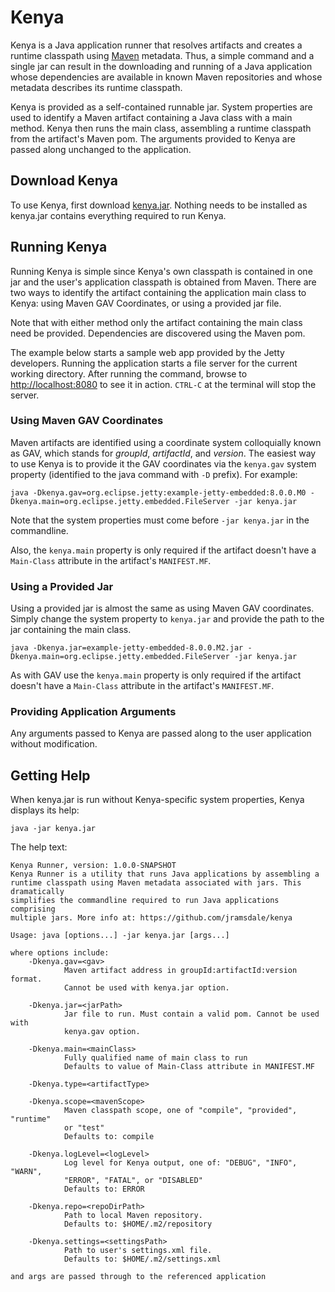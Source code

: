 # Kenya #

Kenya is a Java application runner that resolves artifacts and creates a runtime classpath using 
[Maven](http://maven.apache.org "Apache Maven") metadata. Thus, a simple command and a single
jar can result in the downloading and running of a Java application whose dependencies are available
in known Maven repositories and whose metadata describes its runtime classpath.

Kenya is provided as a self-contained runnable jar. System properties are used to identify a Maven artifact 
containing a Java class with a main method. Kenya then runs the main class, assembling a runtime classpath 
from the artifact's Maven pom. The arguments provided to Kenya are passed along unchanged to the application.

## Download Kenya ##

To use Kenya, first download [kenya.jar](https://github.com/downloads/jramsdale/kenya/kenya.jar).
Nothing needs to be installed as kenya.jar contains everything required to run Kenya.

## Running Kenya ##

Running Kenya is simple since Kenya's own classpath is contained in one jar and the user's application
classpath is obtained from Maven. There are two ways to identify the artifact containing the
application main class to Kenya: using Maven GAV Coordinates, or using a provided jar file. 

Note that with either method only the artifact containing the main class need be provided. Dependencies
are discovered using the Maven pom.

The example below starts a sample web app provided by the Jetty developers. Running the application
starts a file server for the current working directory. After running the command, browse to
[http://localhost:8080](http://localhost:8080) to see it in action. `CTRL-C` at the terminal will stop 
the server.

### Using Maven GAV Coordinates ###

Maven artifacts are identified using a coordinate system colloquially known as GAV, which stands for 
_groupId_, _artifactId_, and _version_. The easiest way to use Kenya is to provide it the GAV coordinates
via the `kenya.gav` system property (identified to the java command with `-D` prefix). For example:

    java -Dkenya.gav=org.eclipse.jetty:example-jetty-embedded:8.0.0.M0 -Dkenya.main=org.eclipse.jetty.embedded.FileServer -jar kenya.jar

Note that the system properties must come before `-jar kenya.jar` in the commandline.

Also, the `kenya.main` property is only required if the artifact doesn't have a `Main-Class` attribute
in the artifact's `MANIFEST.MF`.

### Using a Provided Jar ###

Using a provided jar is almost the same as using Maven GAV coordinates. Simply change the system property
to `kenya.jar` and provide the path to the jar containing the main class. 

    java -Dkenya.jar=example-jetty-embedded-8.0.0.M2.jar -Dkenya.main=org.eclipse.jetty.embedded.FileServer -jar kenya.jar

As with GAV use the `kenya.main` property is only required if the artifact doesn't have a `Main-Class` attribute
in the artifact's `MANIFEST.MF`.

### Providing Application Arguments ###

Any arguments passed to Kenya are passed along to the user application without modification.

## Getting Help ##

When kenya.jar is run without Kenya-specific system properties, Kenya displays its help:

    java -jar kenya.jar

The help text:

    Kenya Runner, version: 1.0.0-SNAPSHOT
    Kenya Runner is a utility that runs Java applications by assembling a
    runtime classpath using Maven metadata associated with jars. This dramatically
    simplifies the commandline required to run Java applications comprising
    multiple jars. More info at: https://github.com/jramsdale/kenya

    Usage: java [options...] -jar kenya.jar [args...]

    where options include:
        -Dkenya.gav=<gav>   
                Maven artifact address in groupId:artifactId:version format. 
                Cannot be used with kenya.jar option.
           
        -Dkenya.jar=<jarPath>
                Jar file to run. Must contain a valid pom. Cannot be used with
                kenya.gav option.
           
        -Dkenya.main=<mainClass>
                Fully qualified name of main class to run
                Defaults to value of Main-Class attribute in MANIFEST.MF
                
        -Dkenya.type=<artifactType>
    
        -Dkenya.scope=<mavenScope>
                Maven classpath scope, one of "compile", "provided", "runtime"
                or "test"
                Defaults to: compile
    
        -Dkenya.logLevel=<logLevel>
                Log level for Kenya output, one of: "DEBUG", "INFO", "WARN", 
                "ERROR", "FATAL", or "DISABLED"
                Defaults to: ERROR
    
        -Dkenya.repo=<repoDirPath>
                Path to local Maven repository.
                Defaults to: $HOME/.m2/repository
    
        -Dkenya.settings=<settingsPath>
                Path to user's settings.xml file.
                Defaults to: $HOME/.m2/settings.xml

    and args are passed through to the referenced application
    


